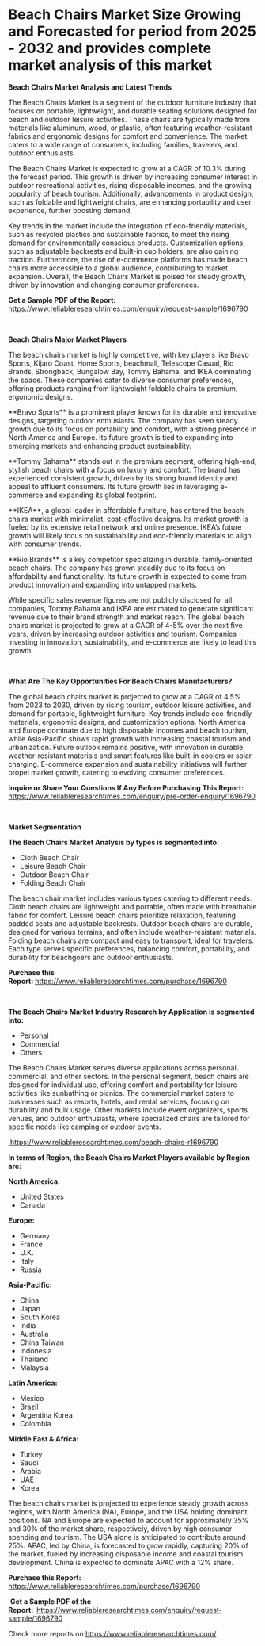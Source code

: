 <p><h1>Beach Chairs Market Size Growing and Forecasted for period from 2025 - 2032 and provides complete market analysis of this market</h1></p><p><strong>Beach Chairs Market Analysis and Latest Trends</strong></p>
<p><p>The Beach Chairs Market is a segment of the outdoor furniture industry that focuses on portable, lightweight, and durable seating solutions designed for beach and outdoor leisure activities. These chairs are typically made from materials like aluminum, wood, or plastic, often featuring weather-resistant fabrics and ergonomic designs for comfort and convenience. The market caters to a wide range of consumers, including families, travelers, and outdoor enthusiasts.</p><p>The Beach Chairs Market is expected to grow at a CAGR of 10.3% during the forecast period. This growth is driven by increasing consumer interest in outdoor recreational activities, rising disposable incomes, and the growing popularity of beach tourism. Additionally, advancements in product design, such as foldable and lightweight chairs, are enhancing portability and user experience, further boosting demand.</p><p>Key trends in the market include the integration of eco-friendly materials, such as recycled plastics and sustainable fabrics, to meet the rising demand for environmentally conscious products. Customization options, such as adjustable backrests and built-in cup holders, are also gaining traction. Furthermore, the rise of e-commerce platforms has made beach chairs more accessible to a global audience, contributing to market expansion. Overall, the Beach Chairs Market is poised for steady growth, driven by innovation and changing consumer preferences.</p></p>
<p><strong>Get a Sample PDF of the Report:&nbsp;</strong> <a href="https://www.reliableresearchtimes.com/enquiry/request-sample/1696790?utm_campaign=2261&utm_medium=2&utm_source=Github&utm_content=ia&utm_term=30012025&utm_id=beach-chairs">https://www.reliableresearchtimes.com/enquiry/request-sample/1696790</a></p>
<p>&nbsp;</p>
<p><strong>Beach Chairs Major Market Players</strong></p>
<p><p>The beach chairs market is highly competitive, with key players like Bravo Sports, Kijaro Coast, Home Sports, beachmall, Telescope Casual, Rio Brands, Strongback, Bungalow Bay, Tommy Bahama, and IKEA dominating the space. These companies cater to diverse consumer preferences, offering products ranging from lightweight foldable chairs to premium, ergonomic designs.</p><p>**Bravo Sports** is a prominent player known for its durable and innovative designs, targeting outdoor enthusiasts. The company has seen steady growth due to its focus on portability and comfort, with a strong presence in North America and Europe. Its future growth is tied to expanding into emerging markets and enhancing product sustainability.</p><p>**Tommy Bahama** stands out in the premium segment, offering high-end, stylish beach chairs with a focus on luxury and comfort. The brand has experienced consistent growth, driven by its strong brand identity and appeal to affluent consumers. Its future growth lies in leveraging e-commerce and expanding its global footprint.</p><p>**IKEA**, a global leader in affordable furniture, has entered the beach chairs market with minimalist, cost-effective designs. Its market growth is fueled by its extensive retail network and online presence. IKEA’s future growth will likely focus on sustainability and eco-friendly materials to align with consumer trends.</p><p>**Rio Brands** is a key competitor specializing in durable, family-oriented beach chairs. The company has grown steadily due to its focus on affordability and functionality. Its future growth is expected to come from product innovation and expanding into untapped markets.</p><p>While specific sales revenue figures are not publicly disclosed for all companies, Tommy Bahama and IKEA are estimated to generate significant revenue due to their brand strength and market reach. The global beach chairs market is projected to grow at a CAGR of 4-5% over the next five years, driven by increasing outdoor activities and tourism. Companies investing in innovation, sustainability, and e-commerce are likely to lead this growth.</p></p>
<p>&nbsp;</p>
<p><strong>What Are The Key Opportunities For Beach Chairs Manufacturers?</strong></p>
<p><p>The global beach chairs market is projected to grow at a CAGR of 4.5% from 2023 to 2030, driven by rising tourism, outdoor leisure activities, and demand for portable, lightweight furniture. Key trends include eco-friendly materials, ergonomic designs, and customization options. North America and Europe dominate due to high disposable incomes and beach tourism, while Asia-Pacific shows rapid growth with increasing coastal tourism and urbanization. Future outlook remains positive, with innovation in durable, weather-resistant materials and smart features like built-in coolers or solar charging. E-commerce expansion and sustainability initiatives will further propel market growth, catering to evolving consumer preferences.</p></p>
<p><strong>Inquire or Share Your Questions If Any Before Purchasing This Report:</strong> <a href="https://www.reliableresearchtimes.com/enquiry/pre-order-enquiry/1696790?utm_campaign=2261&utm_medium=2&utm_source=Github&utm_content=ia&utm_term=30012025&utm_id=beach-chairs">https://www.reliableresearchtimes.com/enquiry/pre-order-enquiry/1696790</a></p>
<p>&nbsp;</p>
<p><strong>Market Segmentation</strong></p>
<p><strong>The Beach Chairs Market Analysis by types is segmented into:</strong></p>
<p><ul><li>Cloth Beach Chair</li><li>Leisure Beach Chair</li><li>Outdoor Beach Chair</li><li>Folding Beach Chair</li></ul></p>
<p><p>The beach chair market includes various types catering to different needs. Cloth beach chairs are lightweight and portable, often made with breathable fabric for comfort. Leisure beach chairs prioritize relaxation, featuring padded seats and adjustable backrests. Outdoor beach chairs are durable, designed for various terrains, and often include weather-resistant materials. Folding beach chairs are compact and easy to transport, ideal for travelers. Each type serves specific preferences, balancing comfort, portability, and durability for beachgoers and outdoor enthusiasts.</p></p>
<p><strong>Purchase this Report:&nbsp;</strong><a href="https://www.reliableresearchtimes.com/purchase/1696790?utm_campaign=2261&utm_medium=2&utm_source=Github&utm_content=ia&utm_term=30012025&utm_id=beach-chairs">https://www.reliableresearchtimes.com/purchase/1696790</a></p>
<p>&nbsp;</p>
<p><strong>The Beach Chairs Market Industry Research by Application is segmented into:</strong></p>
<p><ul><li>Personal</li><li>Commercial</li><li>Others</li></ul></p>
<p><p>The Beach Chairs Market serves diverse applications across personal, commercial, and other sectors. In the personal segment, beach chairs are designed for individual use, offering comfort and portability for leisure activities like sunbathing or picnics. The commercial market caters to businesses such as resorts, hotels, and rental services, focusing on durability and bulk usage. Other markets include event organizers, sports venues, and outdoor enthusiasts, where specialized chairs are tailored for specific needs like camping or outdoor events.</p></p>
<p><a href="https://www.reliableresearchtimes.com/beach-chairs-r1696790?utm_campaign=2261&utm_medium=2&utm_source=Github&utm_content=ia&utm_term=30012025&utm_id=beach-chairs">&nbsp;https://www.reliableresearchtimes.com/beach-chairs-r1696790</a></p>
<p><strong>In terms of Region, the Beach Chairs Market Players available by Region are:</strong></p>
<p>
    <p> <strong> North America: </strong>
        <ul>
            <li>United States</li>
            <li>Canada</li>
        </ul>
        </p> 
    <p> <strong> Europe: </strong>
        <ul>
            <li>Germany</li>
            <li>France</li>
            <li>U.K.</li>
            <li>Italy</li>
            <li>Russia</li>
        </ul>
        </p> 
    <p> <strong> Asia-Pacific: </strong>
        <ul>
            <li>China</li>
            <li>Japan</li>
            <li>South Korea</li>
            <li>India</li>
            <li>Australia</li>
            <li>China Taiwan</li>
            <li>Indonesia</li>
            <li>Thailand</li>
            <li>Malaysia</li>
        </ul>
        </p> 
    <p> <strong> Latin America: </strong>
        <ul>
            <li>Mexico</li>
            <li>Brazil</li>
            <li>Argentina Korea</li>
            <li>Colombia</li>
        </ul>
        </p> 
    <p> <strong> Middle East & Africa: </strong>
        <ul>
            <li>Turkey</li>
            <li>Saudi</li>
            <li>Arabia</li>
            <li>UAE</li>
            <li>Korea</li>
        </ul>
    </p>
    </p>
<p><p>The beach chairs market is projected to experience steady growth across regions, with North America (NA), Europe, and the USA holding dominant positions. NA and Europe are expected to account for approximately 35% and 30% of the market share, respectively, driven by high consumer spending and tourism. The USA alone is anticipated to contribute around 25%. APAC, led by China, is forecasted to grow rapidly, capturing 20% of the market, fueled by increasing disposable income and coastal tourism development. China is expected to dominate APAC with a 12% share.</p></p>
<p><strong>Purchase this Report: </strong><a href="https://www.reliableresearchtimes.com/purchase/1696790?utm_campaign=2261&utm_medium=2&utm_source=Github&utm_content=ia&utm_term=30012025&utm_id=beach-chairs">https://www.reliableresearchtimes.com/purchase/1696790</a></p>
<p>&nbsp;<strong>Get a Sample PDF of the Report:&nbsp;&nbsp;</strong><a href="https://www.reliableresearchtimes.com/enquiry/request-sample/1696790?utm_campaign=2261&utm_medium=2&utm_source=Github&utm_content=ia&utm_term=30012025&utm_id=beach-chairs">https://www.reliableresearchtimes.com/enquiry/request-sample/1696790</a></p>
<p><strong></strong></p>
<p>Check more reports on <a href="https://www.reliableresearchtimes.com/?utm_campaign=2261&utm_medium=2&utm_source=Github&utm_content=ia&utm_term=30012025&utm_id=beach-chairs">https://www.reliableresearchtimes.com/</a></p>